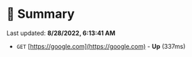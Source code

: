 # 📖 Summary
Last updated: **8/28/2022, 6:13:41 AM**

- `GET` [https://google.com](https://google.com) - **Up** (337ms)
